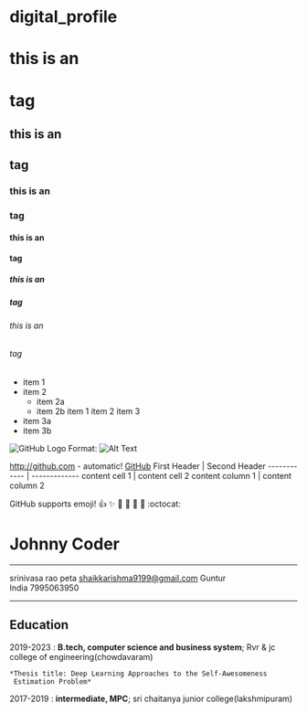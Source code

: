 # digital_profile


# this is an <h1> tag
## this is an <h2> tag
### this is an <h3> tag
#### this is an <h4> tag
##### this is an <h5> tag
###### this is an <h6> tag
* item 1
* item 2
  * item 2a
  * item 2b
item 1
item 2
item 3
 * item 3a
 * item 3b
 
  
![GitHub Logo](/images/logo.png)
Format: ![Alt Text](url)

http://github.com - automatic!
[GitHub](http://github.com)
First Header | Second Header
------------ | -------------
content cell 1 | content cell 2
content column 1 | content column 2

GitHub supports emoji!
:+1: :sparkles: :camel: :tada:
:rocket: :metal: :octocat:

Johnny Coder
============

-------------------     ----------------------------
srinivasa rao peta        shaikkarishma9199@gmail.com
Guntur                         
India                           7995063950
-------------------     ----------------------------

Education
---------

2019-2023
:   **B.tech, computer science and business system**; Rvr & jc college of engineering(chowdavaram)

    *Thesis title: Deep Learning Approaches to the Self-Awesomeness
     Estimation Problem*
     
2017-2019
:   **intermediate, MPC**; sri chaitanya junior college(lakshmipuram)


